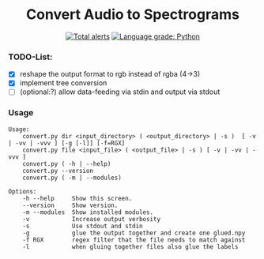 <h1 align="center">Convert Audio to Spectrograms</h1> 
<p align="center">
    <a href="https://lgtm.com/projects/g/Team-Audio/audio2spectrogram/alerts/"><img alt="Total alerts" src="https://img.shields.io/lgtm/alerts/g/Team-Audio/audio2spectrogram.svg?logo=lgtm&logoWidth=18"/></a>
<a href="https://lgtm.com/projects/g/Team-Audio/audio2spectrogram/context:python"><img alt="Language grade: Python" src="https://img.shields.io/lgtm/grade/python/g/Team-Audio/audio2spectrogram.svg?logo=lgtm&logoWidth=18"/></a>
</p>

### TODO-List:
- [X] reshape the output format to rgb instead of rgba (4->3)
- [X] implement tree conversion
- [ ] (optional:?) allow data-feeding via stdin and output via stdout

### Usage
```
Usage:
    convert.py dir <input_directory> ( <output_directory> | -s )  [ -v | -vv | -vvv ] [-g [-l]] [-f=RGX]
    convert.py file <input_file> ( <output_file> | -s ) [ -v | -vv | -vvv ]
    convert.py ( -h | --help)
    convert.py --version
    convert.py ( -m | --modules)

Options:
    -h --help     Show this screen.
    --version     Show version.
    -m --modules  Show installed modules.
    -v            Increase output verbosity
    -s            Use stdout and stdin
    -g            glue the output together and create one glued.npy
    -f RGX        regex filter that the file needs to match against
    -l            when gluing together files also glue the labels
```
